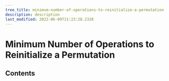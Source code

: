 ```yaml
---
tree_title: minimum-number-of-operations-to-reinitialize-a-permutation
description: description
last_modified: 2022-06-09T21:23:28.2328
---
```


# Minimum Number of Operations to Reinitialize a Permutation

## Contents
